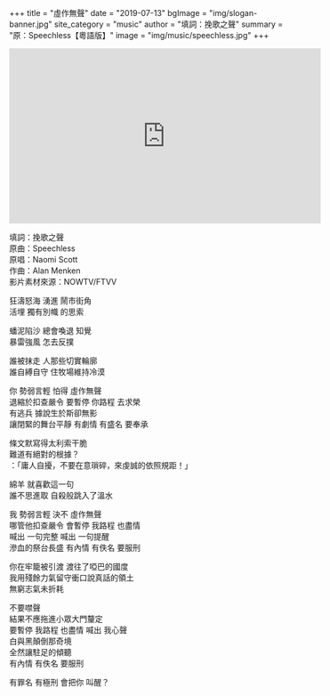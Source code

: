 +++
title = "虛作無聲"
date = "2019-07-13"
bgImage = "img/slogan-banner.jpg"
site_category = "music"
author = "填詞：挽歌之聲"
summary = "原：Speechless【粵語版】"
image = "img/music/speechless.jpg"
+++

<iframe width="560" height="315" src="https://www.youtube.com/embed/imjZ7aHZRuY" frameborder="0" allow="accelerometer; autoplay; encrypted-media; gyroscope; picture-in-picture" allowfullscreen></iframe>

填詞：挽歌之聲  
原曲：Speechless  
原唱：Naomi Scott  
作曲：Alan Menken  
影片素材來源：NOWTV/FTVV  
  
狂濤怒海 湧進 鬧市街角  
活埋 獨有別幟 的思索  
  
蟠泥陷沙 總會喚退 知覺  
暴雷強風 怎去反撲  
  
誰被抹走 人那些切實輪廓  
誰自縛自守 住牧場維持冷漠  
  
你 勢弱言輕 怕得 虛作無聲  
退縮於扣查嚴令 要暫停 你路程 去求榮  
有逃兵 據說生於斯卻無影　  
讓閉緊的舞台平靜 有劇情 有盛名 要奉承  
  
條文默寫得太利索干脆  
難道有絕對的根據？  
：「庸人自擾，不要在意瑣碎，來虔誠的依照規距！」  
  
綿羊 就喜歡這一句  
誰不思進取 自殺般跳入了溫水  
  
我 勢弱言輕 決不 虛作無聲  
哪管他扣查嚴令 會暫停 我路程 也盡情   
喊出 一句完整 喊出 一句提醒  
滲血的祭台長盛 有內情 有佚名 要服刑  
  
你在牢籠被引渡 渡往了啞巴的國度  
我用殘餘力氣留守衝口說真話的領土  
無窮志氣未折耗  

不要噤聲  
結果不應拖進小眾大門釐定  
要暫停 我路程 也盡情 喊出 我心聲   
白與黑顛倒那奇境  
全然讓駐足的傾聽  
有內情 有佚名 要服刑  

有罪名 有極刑 會把你 叫醒？  